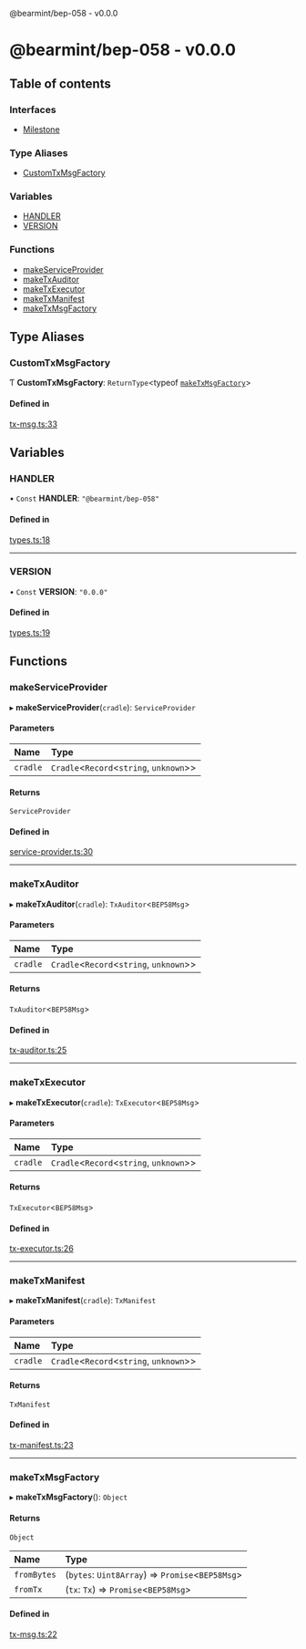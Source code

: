 @bearmint/bep-058 - v0.0.0

# @bearmint/bep-058 - v0.0.0

## Table of contents

### Interfaces

- [Milestone](interfaces/Milestone.md)

### Type Aliases

- [CustomTxMsgFactory](README.md#customtxmsgfactory)

### Variables

- [HANDLER](README.md#handler)
- [VERSION](README.md#version)

### Functions

- [makeServiceProvider](README.md#makeserviceprovider)
- [makeTxAuditor](README.md#maketxauditor)
- [makeTxExecutor](README.md#maketxexecutor)
- [makeTxManifest](README.md#maketxmanifest)
- [makeTxMsgFactory](README.md#maketxmsgfactory)

## Type Aliases

### CustomTxMsgFactory

Ƭ **CustomTxMsgFactory**: `ReturnType`<typeof [`makeTxMsgFactory`](README.md#maketxmsgfactory)\>

#### Defined in

[tx-msg.ts:33](https://github.com/bearmint/bearmint/blob/main/packages/bep-058/source/tx-msg.ts#L33)

## Variables

### HANDLER

• `Const` **HANDLER**: ``"@bearmint/bep-058"``

#### Defined in

[types.ts:18](https://github.com/bearmint/bearmint/blob/main/packages/bep-058/source/types.ts#L18)

___

### VERSION

• `Const` **VERSION**: ``"0.0.0"``

#### Defined in

[types.ts:19](https://github.com/bearmint/bearmint/blob/main/packages/bep-058/source/types.ts#L19)

## Functions

### makeServiceProvider

▸ **makeServiceProvider**(`cradle`): `ServiceProvider`

#### Parameters

| Name | Type |
| :------ | :------ |
| `cradle` | `Cradle`<`Record`<`string`, `unknown`\>\> |

#### Returns

`ServiceProvider`

#### Defined in

[service-provider.ts:30](https://github.com/bearmint/bearmint/blob/main/packages/bep-058/source/service-provider.ts#L30)

___

### makeTxAuditor

▸ **makeTxAuditor**(`cradle`): `TxAuditor`<`BEP58Msg`\>

#### Parameters

| Name | Type |
| :------ | :------ |
| `cradle` | `Cradle`<`Record`<`string`, `unknown`\>\> |

#### Returns

`TxAuditor`<`BEP58Msg`\>

#### Defined in

[tx-auditor.ts:25](https://github.com/bearmint/bearmint/blob/main/packages/bep-058/source/tx-auditor.ts#L25)

___

### makeTxExecutor

▸ **makeTxExecutor**(`cradle`): `TxExecutor`<`BEP58Msg`\>

#### Parameters

| Name | Type |
| :------ | :------ |
| `cradle` | `Cradle`<`Record`<`string`, `unknown`\>\> |

#### Returns

`TxExecutor`<`BEP58Msg`\>

#### Defined in

[tx-executor.ts:26](https://github.com/bearmint/bearmint/blob/main/packages/bep-058/source/tx-executor.ts#L26)

___

### makeTxManifest

▸ **makeTxManifest**(`cradle`): `TxManifest`

#### Parameters

| Name | Type |
| :------ | :------ |
| `cradle` | `Cradle`<`Record`<`string`, `unknown`\>\> |

#### Returns

`TxManifest`

#### Defined in

[tx-manifest.ts:23](https://github.com/bearmint/bearmint/blob/main/packages/bep-058/source/tx-manifest.ts#L23)

___

### makeTxMsgFactory

▸ **makeTxMsgFactory**(): `Object`

#### Returns

`Object`

| Name | Type |
| :------ | :------ |
| `fromBytes` | (`bytes`: `Uint8Array`) => `Promise`<`BEP58Msg`\> |
| `fromTx` | (`tx`: `Tx`) => `Promise`<`BEP58Msg`\> |

#### Defined in

[tx-msg.ts:22](https://github.com/bearmint/bearmint/blob/main/packages/bep-058/source/tx-msg.ts#L22)
